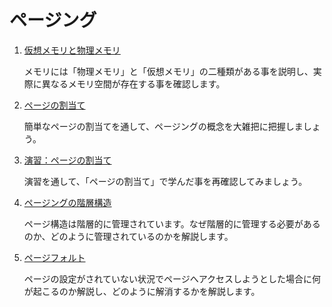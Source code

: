 # ページング

1. [仮想メモリと物理メモリ](./address_space/)

    メモリには「物理メモリ」と「仮想メモリ」の二種類がある事を説明し、実際に異なるメモリ空間が存在する事を確認します。

1. [ページの割当て](./mapping/)

    簡単なページの割当てを通して、ページングの概念を大雑把に把握しましょう。

1. [演習：ページの割当て](./mapping_exercise/)

    演習を通して、「ページの割当て」で学んだ事を再確認してみましょう。

1. [ページングの階層構造](./hierarchy/)

    ページ構造は階層的に管理されています。なぜ階層的に管理する必要があるのか、どのように管理されているのかを解説します。

1. [ページフォルト](./pagefault/)

    ページの設定がされていない状況でページへアクセスしようとした場合に何が起こるのか解説し、どのように解消するかを解説します。

<!--
MEMO: 要所要所でまとめる
1. TLB

1. メモリ共有

    ページ単位での仮想メモリ管理の有用例としてメモリ共有を取り上げ、どのように実現されているかをざっくりと説明します。

1. 異なるコア間のページテーブル管理

    仮想メモリの設定はコア間で独立しています。個別に管理する場合と、双方をまとめて管理する場合の双方を試してみましょう。

1. ヒュージページ

    ヒュージページがどういう物か学び、どういう場面で有用なのか考えてみます。

### WIP
- CoW
-->